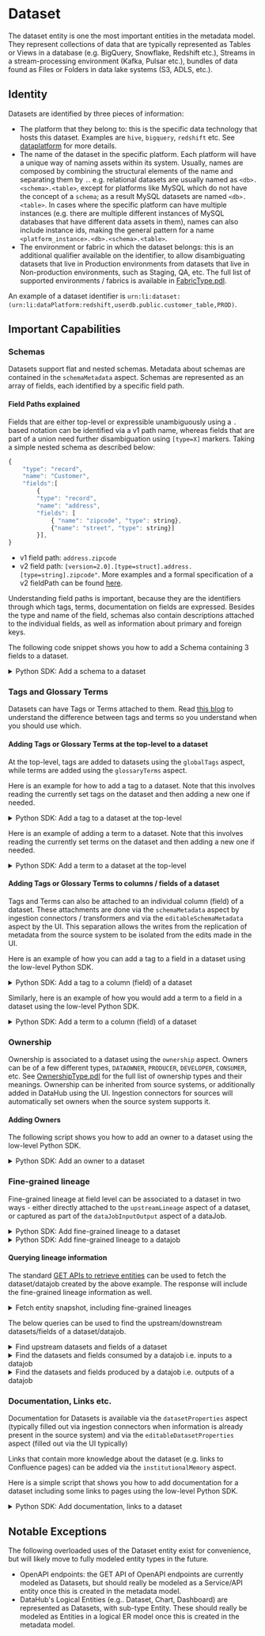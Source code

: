 # Dataset

The dataset entity is one the most important entities in the metadata model. They represent collections of data that are typically represented as Tables or Views in a database (e.g. BigQuery, Snowflake, Redshift etc.), Streams in a stream-processing environment (Kafka, Pulsar etc.), bundles of data found as Files or Folders in data lake systems (S3, ADLS, etc.).

## Identity

Datasets are identified by three pieces of information:
- The platform that they belong to: this is the specific data technology that hosts this dataset. Examples are `hive`, `bigquery`, `redshift` etc. See [dataplatform](./dataPlatform.md) for more details.
- The name of the dataset in the specific platform. Each platform will have a unique way of naming assets within its system. Usually, names are composed by combining the structural elements of the name and separating them by `.`. e.g. relational datasets are usually named as `<db>.<schema>.<table>`, except for platforms like MySQL which do not have the concept of a `schema`; as a result MySQL datasets are named `<db>.<table>`. In cases where the specific platform can have multiple instances (e.g. there are multiple different instances of MySQL databases that have different data assets in them), names can also include instance ids, making the general pattern for a name `<platform_instance>.<db>.<schema>.<table>`. 
- The environment or fabric in which the dataset belongs: this is an additional qualifier available on the identifier, to allow disambiguating datasets that live in Production environments from datasets that live in Non-production environments, such as Staging, QA, etc. The full list of supported environments / fabrics is available in [FabricType.pdl](https://raw.githubusercontent.com/nholuongut/data-hub/master/li-utils/src/main/pegasus/com/linkedin/common/FabricType.pdl).

An example of a dataset identifier is `urn:li:dataset:(urn:li:dataPlatform:redshift,userdb.public.customer_table,PROD)`.

## Important Capabilities

### Schemas

Datasets support flat and nested schemas. Metadata about schemas are contained in the `schemaMetadata` aspect. Schemas are represented as an array of fields, each identified by a specific field path. 

#### Field Paths explained

Fields that are either top-level or expressible unambiguously using a `.` based notation can be identified via a v1 path name, whereas fields that are part of a union need further disambiguation using `[type=X]` markers.
Taking a simple nested schema as described below:
```javascript
{
    "type": "record",
    "name": "Customer",
    "fields":[
        {
        "type": "record",
        "name": "address",
        "fields": [
            { "name": "zipcode", "type": string}, 
            {"name": "street", "type": string}]
        }],
}
```
- v1 field path: `address.zipcode`
- v2 field path: `[version=2.0].[type=struct].address.[type=string].zipcode"`. More examples and a formal specification of a v2 fieldPath can be found [here](docs/advanced/field-path-spec-v2.md).

Understanding field paths is important, because they are the identifiers through which tags, terms, documentation on fields are expressed. Besides the type and name of the field, schemas also contain descriptions attached to the individual fields, as well as information about primary and foreign keys.

The following code snippet shows you how to add a Schema containing 3 fields to a dataset.
<details>
<summary>Python SDK: Add a schema to a dataset</summary>

```python
# inlined from metadata-ingestion/examples/library/dataset_schema.py
{{ inline examples/library/dataset_schema.py }}
```
</details>


### Tags and Glossary Terms

Datasets can have Tags or Terms attached to them. Read [this blog](https://blog.datahubproject.io/tags-and-terms-two-powerful-datahub-features-used-in-two-different-scenarios-b5b4791e892e) to understand the difference between tags and terms so you understand when you should use which.

#### Adding Tags or Glossary Terms at the top-level to a dataset

At the top-level, tags are added to datasets using the `globalTags` aspect, while terms are added using the `glossaryTerms` aspect.

Here is an example for how to add a tag to a dataset. Note that this involves reading the currently set tags on the dataset and then adding a new one if needed.

<details>
<summary>Python SDK: Add a tag to a dataset at the top-level</summary>

```python
# inlined from metadata-ingestion/examples/library/dataset_add_tag.py
{{ inline examples/library/dataset_add_tag.py }}
```
</details>

Here is an example of adding a term to a dataset. Note that this involves reading the currently set terms on the dataset and then adding a new one if needed.
<details>
<summary>Python SDK: Add a term to a dataset at the top-level</summary>

```python
# inlined from metadata-ingestion/examples/library/dataset_add_term.py
{{ inline examples/library/dataset_add_term.py }}
```
</details>

#### Adding Tags or Glossary Terms to columns / fields of a dataset

Tags and Terms can also be attached to an individual column (field) of a dataset. These attachments are done via the `schemaMetadata` aspect by ingestion connectors / transformers and via the `editableSchemaMetadata` aspect by the UI.
This separation allows the writes from the replication of metadata from the source system to be isolated from the edits made in the UI.

Here is an example of how you can add a tag to a field in a dataset using the low-level Python SDK.

<details>
<summary>Python SDK: Add a tag to a column (field) of a dataset</summary>

```python
# inlined from metadata-ingestion/examples/library/dataset_add_column_term.py
{{ inline examples/library/dataset_add_column_term.py }}
```
</details>

Similarly, here is an example of how you would add a term to a field in a dataset using the low-level Python SDK. 
<details>
<summary>Python SDK: Add a term to a column (field) of a dataset</summary>

```python
# inlined from metadata-ingestion/examples/library/dataset_add_column_term.py
{{ inline examples/library/dataset_add_column_term.py }}
```
</details>

### Ownership

Ownership is associated to a dataset using the `ownership` aspect. Owners can be of a few different types, `DATAOWNER`, `PRODUCER`, `DEVELOPER`, `CONSUMER`, etc. See [OwnershipType.pdl](https://raw.githubusercontent.com/nholuongut/data-hub/master/metadata-models/src/main/pegasus/com/linkedin/common/OwnershipType.pdl) for the full list of ownership types and their meanings. Ownership can be inherited from source systems, or additionally added in DataHub using the UI. Ingestion connectors for sources will automatically set owners when the source system supports it.

#### Adding Owners

The following script shows you how to add an owner to a dataset using the low-level Python SDK.

<details>
<summary>Python SDK: Add an owner to a dataset</summary>

```python
# inlined from metadata-ingestion/examples/library/dataset_add_owner.py
{{ inline examples/library/dataset_add_owner.py }}
```
</details>

### Fine-grained lineage
Fine-grained lineage at field level can be associated to a dataset in two ways - either directly attached to the `upstreamLineage` aspect of a dataset, or captured as part of the `dataJobInputOutput` aspect of a dataJob.

<details>
<summary>Python SDK: Add fine-grained lineage to a dataset</summary>

```python
# inlined from metadata-ingestion/examples/library/lineage_emitter_dataset_finegrained.py
{{ inline examples/library/lineage_emitter_dataset_finegrained.py }}
```
</details>

<details>
<summary>Python SDK: Add fine-grained lineage to a datajob</summary>

```python
# inlined from metadata-ingestion/examples/library/lineage_emitter_datajob_finegrained.py
{{ inline examples/library/lineage_emitter_datajob_finegrained.py }}
```
</details>

#### Querying lineage information
The standard [GET APIs to retrieve entities](https://datahubproject.io/docs/metadata-service/#retrieving-entities) can be used to fetch the dataset/datajob created by the above example.
The response will include the fine-grained lineage information as well.
<details>
<summary>Fetch entity snapshot, including fine-grained lineages</summary>

```
curl 'http://localhost:8080/entities/urn%3Ali%3Adataset%3A(urn%3Ali%3AdataPlatform%3Apostgres,bar,PROD)'
```
```
curl 'http://localhost:8080/entities/urn%3Ali%3AdataJob%3A(urn%3Ali%3AdataFlow%3A(spark,Flow1,prod),Task1)'
```
</details>

The below queries can be used to find the upstream/downstream datasets/fields of a dataset/datajob.

<details>
<summary>Find upstream datasets and fields of a dataset</summary>

```
curl 'http://localhost:8080/relationships?direction=OUTGOING&urn=urn%3Ali%3Adataset%3A(urn%3Ali%3AdataPlatform%3Apostgres,bar,PROD)&types=DownstreamOf'

{
    "start": 0,
    "count": 9,
    "relationships": [
        {
            "type": "DownstreamOf",
            "entity": "urn:li:dataset:(urn:li:dataPlatform:postgres,bar2,PROD)"
        },
        {
            "type": "DownstreamOf",
            "entity": "urn:li:dataset:(urn:li:dataPlatform:postgres,bar4,PROD)"
        },
        {
            "type": "DownstreamOf",
            "entity": "urn:li:dataset:(urn:li:dataPlatform:postgres,bar3,PROD)"
        },
        {
            "type": "DownstreamOf",
            "entity": "urn:li:schemaField:(urn:li:dataset:(urn:li:dataPlatform:postgres,bar3,PROD),c1)"
        },
        {
            "type": "DownstreamOf",
            "entity": "urn:li:schemaField:(urn:li:dataset:(urn:li:dataPlatform:postgres,bar2,PROD),c3)"
        },
        {
            "type": "DownstreamOf",
            "entity": "urn:li:schemaField:(urn:li:dataset:(urn:li:dataPlatform:postgres,bar2,PROD),c2)"
        },
        {
            "type": "DownstreamOf",
            "entity": "urn:li:schemaField:(urn:li:dataset:(urn:li:dataPlatform:postgres,bar3,PROD),c2)"
        },
        {
            "type": "DownstreamOf",
            "entity": "urn:li:schemaField:(urn:li:dataset:(urn:li:dataPlatform:postgres,bar4,PROD),c1)"
        },
        {
            "type": "DownstreamOf",
            "entity": "urn:li:schemaField:(urn:li:dataset:(urn:li:dataPlatform:postgres,bar2,PROD),c1)"
        }
    ],
    "total": 9
}
```
</details>

<details>
<summary>Find the datasets and fields consumed by a datajob i.e. inputs to a datajob</summary>

```
curl 'http://localhost:8080/relationships?direction=OUTGOING&urn=urn%3Ali%3AdataJob%3A(urn%3Ali%3AdataFlow%3A(spark,Flow1,prod),Task1)&types=Consumes'

{
    "start": 0,
    "count": 9,
    "relationships": [
        {
            "type": "Consumes",
            "entity": "urn:li:dataset:(urn:li:dataPlatform:postgres,bar4,PROD)"
        },
        {
            "type": "Consumes",
            "entity": "urn:li:dataset:(urn:li:dataPlatform:postgres,bar3,PROD)"
        },
        {
            "type": "Consumes",
            "entity": "urn:li:dataset:(urn:li:dataPlatform:postgres,bar2,PROD)"
        },
        {
            "type": "Consumes",
            "entity": "urn:li:schemaField:(urn:li:dataset:(urn:li:dataPlatform:postgres,bar4,PROD),c1)"
        },
        {
            "type": "Consumes",
            "entity": "urn:li:schemaField:(urn:li:dataset:(urn:li:dataPlatform:postgres,bar3,PROD),c2)"
        },
        {
            "type": "Consumes",
            "entity": "urn:li:schemaField:(urn:li:dataset:(urn:li:dataPlatform:postgres,bar3,PROD),c1)"
        },
        {
            "type": "Consumes",
            "entity": "urn:li:schemaField:(urn:li:dataset:(urn:li:dataPlatform:postgres,bar2,PROD),c3)"
        },
        {
            "type": "Consumes",
            "entity": "urn:li:schemaField:(urn:li:dataset:(urn:li:dataPlatform:postgres,bar2,PROD),c2)"
        },
        {
            "type": "Consumes",
            "entity": "urn:li:schemaField:(urn:li:dataset:(urn:li:dataPlatform:postgres,bar2,PROD),c1)"
        }
    ],
    "total": 9
}
```
</details>

<details>
<summary>Find the datasets and fields produced by a datajob i.e. outputs of a datajob</summary>

```
curl 'http://localhost:8080/relationships?direction=OUTGOING&urn=urn%3Ali%3AdataJob%3A(urn%3Ali%3AdataFlow%3A(spark,Flow1,prod),Task1)&types=Produces'

{
    "start": 0,
    "count": 11,
    "relationships": [
        {
            "type": "Produces",
            "entity": "urn:li:schemaField:(urn:li:dataset:(urn:li:dataPlatform:postgres,bar2,PROD),c9)"
        },
        {
            "type": "Produces",
            "entity": "urn:li:schemaField:(urn:li:dataset:(urn:li:dataPlatform:postgres,bar,PROD),c9)"
        },
        {
            "type": "Produces",
            "entity": "urn:li:schemaField:(urn:li:dataset:(urn:li:dataPlatform:postgres,bar,PROD),c7)"
        },
        {
            "type": "Produces",
            "entity": "urn:li:schemaField:(urn:li:dataset:(urn:li:dataPlatform:postgres,bar,PROD),c6)"
        },
        {
            "type": "Produces",
            "entity": "urn:li:schemaField:(urn:li:dataset:(urn:li:dataPlatform:postgres,bar,PROD),c5)"
        },
        {
            "type": "Produces",
            "entity": "urn:li:schemaField:(urn:li:dataset:(urn:li:dataPlatform:postgres,bar,PROD),c4)"
        },
        {
            "type": "Produces",
            "entity": "urn:li:schemaField:(urn:li:dataset:(urn:li:dataPlatform:postgres,bar,PROD),c3)"
        },
        {
            "type": "Produces",
            "entity": "urn:li:schemaField:(urn:li:dataset:(urn:li:dataPlatform:postgres,bar,PROD),c2)"
        },
        {
            "type": "Produces",
            "entity": "urn:li:schemaField:(urn:li:dataset:(urn:li:dataPlatform:postgres,bar,PROD),c1)"
        },
        {
            "type": "Produces",
            "entity": "urn:li:dataset:(urn:li:dataPlatform:postgres,bar2,PROD)"
        },
        {
            "type": "Produces",
            "entity": "urn:li:dataset:(urn:li:dataPlatform:postgres,bar,PROD)"
        }
    ],
    "total": 11
}
```
</details>

### Documentation, Links etc.

Documentation for Datasets is available via the `datasetProperties` aspect (typically filled out via ingestion connectors when information is already present in the source system) and via the `editableDatasetProperties` aspect (filled out via the UI typically)

Links that contain more knowledge about the dataset (e.g. links to Confluence pages) can be added via the `institutionalMemory` aspect.

Here is a simple script that shows you how to add documentation for a dataset including some links to pages using the low-level Python SDK.

<details>
<summary>Python SDK: Add documentation, links to a dataset</summary>

```python
# inlined from metadata-ingestion/examples/library/dataset_add_documentation.py
{{ inline examples/library/dataset_add_documentation.py }}
```
</details>

## Notable Exceptions

The following overloaded uses of the Dataset entity exist for convenience, but will likely move to fully modeled entity types in the future. 
- OpenAPI endpoints: the GET API of OpenAPI endpoints are currently modeled as Datasets, but should really be modeled as a Service/API entity once this is created in the metadata model.
- DataHub's Logical Entities (e.g.. Dataset, Chart, Dashboard) are represented as Datasets, with sub-type Entity. These should really be modeled as Entities in a logical ER model once this is created in the metadata model.